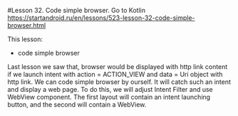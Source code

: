 #Lesson 32. 
Code simple browser. Go to Kotlin
https://startandroid.ru/en/lessons/523-lesson-32-code-simple-browser.html

This lesson:
- code simple browser

Last lesson we saw that, browser would be displayed with http link content if we launch intent with action = ACTION_VIEW and data = Uri object with http link. We can code simple browser by ourself. It will catch such an intent and display a web page. To do this, we will adjust Intent Filter and use WebView component.
The first layout will contain an intent launching button, and the second will contain a WebView.
